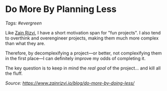 # Do More By Planning Less

_Tags: #evergreen_

Like [Zain Rizvi](https://www.zainrizvi.io/blog/do-more-by-doing-less/), I have a short motivation span for "fun projects". I also tend to overthink and overengineer projects, making them much more complex than what they are. 

Therefore, by decomplexifying a project—or better, not complexifying them in the first place—I can definitely improve my odds of completing it.

The key question is to keep in mind the _real goal_ of the project... and kill all the fluff.

_Source: https://www.zainrizvi.io/blog/do-more-by-doing-less/_